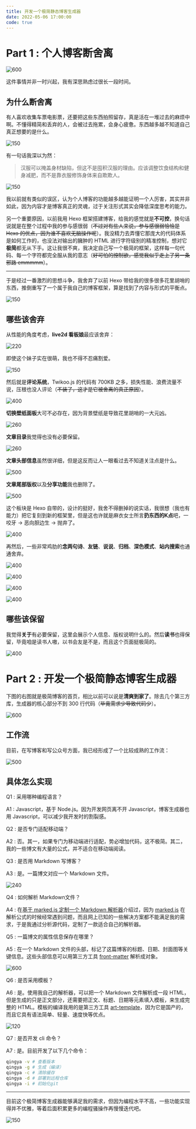 ```yaml
---
title: 开发一个极简静态博客生成器
date: 2022-05-06 17:00:00
code: true
---
```


# Part 1 : 个人博客断舍离

![600](assets/dsl.jpg)

这件事情并非一时兴起，我有深思熟虑过很长一段时间。

## 为什么断舍离

有人喜欢收集车票电影票，还要把这些东西拍照留存，真是活在一堆过去的麻烦中啊。不懂得精简和丢弃的人，会被过去拖累，会身心疲惫。东西越多越不知道自己真正想要的是什么。

![150](assets/tired.jpg)

有一句话我深以为然：

> 汉服可以掩盖身材缺陷，但这不是囤积汉服的理由。应该调整饮食结构和健身减肥，而不是靠衣服修饰身体来自欺欺人。

![150](assets/catgirl.jpg)

我以前就有类似的误区，认为个人博客的功能越多越能证明一个人厉害，其实并非如此，因为内容才是博客真正的灵魂，过于关注形式其实会降低深度思考的能力。

另一个重要原因，以前我用 Hexo 框架搭建博客，给我的感觉就是**不可控**，换句话说就是在整个过程中我的参与感很弱（~~不过对有些人来说，参与感很弱恰恰是 Hexo 的优点，因为谁不喜欢无脑操作呢~~）。我没精力去弄懂它那庞大的代码体系是如何工作的，也没法对输出的臃肿的 HTML 进行字符级别的精准控制，想对它**极简**都无从下手。这让我很不爽，我决定自己写一个极简的框架，这样每一句代码、每一个字符都完全服从我的意志（~~好可怕的控制欲，感觉我似乎走上了另一条邪路 emmmmm~~）。

------

于是经过一番激烈的思想斗争，我舍弃了以前 Hexo 带给我的很多很多花里胡哨的东西，推倒重写了一个属于我自己的博客框架，算是找到了内容与形式的平衡点。

![150](assets/girl.gif)

## 哪些该舍弃

从性能的角度考虑，**live2d 看板娘**最应该舍弃：

![220](assets/old_live2d.png)

即使这个妹子实在很萌，我也不得不忍痛割爱。

![150](assets/sorry.jpg)

然后就是**评论系统**，Twikoo.js 的代码有 700KB 之多，损失性能、浪费流量不说，压根也没人评论（~~不装了，这才是它被舍离的真正原因~~）。

![400](assets/old_twikoo.png)

**切换壁纸面板**大可不必存在，因为背景壁纸是导致花里胡哨的一大元凶。

![260](assets/old_bgimage.png)

**文章目录**我觉得也没有必要保留。

![260](assets/old_context.png)

**文章头部信息**虽然很详细，但是这反而让人一眼看过去不知道关注点是什么。

![500](assets/old_info.png)

**文章尾部版权**以及**分享功能**我也删除了。

![500](assets/old_share.png)

这个板块是 Hexo 自带的，设计的挺好，我舍不得删掉的说实话，我很想（我也有能力）把它复刻到新的框架里，但是这也许就是麻衣女士所言**扔东西的K点**吧，一咬牙 → 恶向胆边生 → 抛弃了。

![400](assets/k-point.jpg)

再然后，一些非常鸡肋的**念两句诗**、**友链**、**说说**、**归档**、**深色模式**、**站内搜索**也通通舍弃。

![400](assets/old_poem.png)

![400](assets/old_friend.png)

![400](assets/old_shuoshuo.png)

![400](assets/old_achieve.png)

## 哪些该保留

我觉得**关于**有必要保留，这里会展示个人信息、版权说明什么的。然后**读书**也得保留，毕竟咱是读书人嗷，以书会友是不是，而且这个页面挺极简的。

![400](assets/old_book.png)

# Part 2 : 开发一个极简静态博客生成器

下图的右图就是极简博客的首页，相比以前可以说是**清爽到家了**。除去几个第三方库，生成器的核心部分不到 300 行代码（~~毕竟需求少导致代码少~~）。

![600](assets/home.jpg)

## 工作流

目前，在写博客和写公众号方面，我已经形成了一个比较成熟的工作流：

![500](assets/workflow.jpg)

## 具体怎么实现

Q1 : 采用哪种编程语言？

A1 : Javascript，基于 Node.js。因为开发网页离不开 Javascript，博客生成器也用 Javascript，可以减少我开发时的割裂感。

Q2 : 是否专门适配移动端？

A2 : 否。其一，如果专门为移动端进行适配，势必增加代码，这不极简。其二，我的一些博文有大量的公式，并不适合在移动端阅读。

Q3 : 是否用 Markdown 写博客？

A3 : 是。一篇博文对应一个 Markdown 文件。

![240](assets/markdown.png)

Q4 : 如何解析 Markdown文件？

A4 : 在[基于 marked.js 定制一个 Markdown 解析器](https://qingyayaya.github.io/post/%E5%9F%BA%E4%BA%8E%20marked.js%20%E5%AE%9A%E5%88%B6%E4%B8%80%E4%B8%AA%20Markdown%20%E8%A7%A3%E6%9E%90%E5%99%A8)介绍过，因为 [marked.js](https://marked.js.org/) 在解析公式的时候经常遇到问题，而且网上已知的一些解决方案都不能满足我的需求，于是我通过分析源代码，定制了一款适合自己的解析器。

Q5 : 一篇博文的属性信息保存在哪里？

A5 : 在一个 Markdown 文件的头部，标记了这篇博客的标题、日期、封面图等关键信息。这些头部信息可以用第三方工具 [front-matter](https://www.npmjs.com/package/front-matter) 解析成对象。

![600](assets/front.png)

Q6 : 是否采用模板？

A6 : 是。使用我自己的解析器，可以把一个 Markdown 文件解析成一段 HTML，但是生成的只是正文部分，还需要把正文、标题、日期等元素填入模板，来生成完整的 HTML。模板的编译我用的是第三方工具 [art-template](https://aui.github.io/art-template/zh-cn/)，因为它是国产的，而且它具有语法简单、轻量、速度快等优点。

![120](assets/dog.gif)

Q7 : 是否开发 cli 命令？

A7 : 是。目前开发了以下几个命令：

```bash
qingya -v # 查看版本
qingya -g # 生成（编译）
qingya -c # 清除缓存
qingya -d # 部署到远程仓库
qingya -i # 初始化git
```

------

目前这个极简博客生成器能够满足我的需求，但因为编程水平不高，一些功能实现得并不优雅，等着后面积累更多的编程骚操作再慢慢迭代吧。

![150](assets/fish.jpg)
